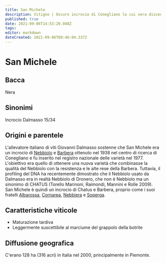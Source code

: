 ```yaml
---
title: San Michele
description: Vitigno | Oscuro incrocio di Conegliano la cui vera discendenza è stata rivelata solo recentemente.
published: true
date: 2021-09-06T14:53:20.048Z
tags: 
editor: markdown
dateCreated: 2021-09-06T09:46:04.337Z
---
```


# San Michele

## Bacca
Nera
## Sinonimi
Incrocio Dalmasso 15/34

## Origini e parentele
L'allevatore italiano di viti Giovanni Dalmasso sostenne che San Michele era un incrocio di [Nebbiolo](/vitigni/Italia/nebbiolo) e [Barbera](/vitigni/Italia/barbera) ottenuto nel 1938 nel centro di ricerca di Conegliano e fu inserito nel registro nazionale delle varietà nel 1977. L'obiettivo era quello di ottenere una nuova varietà che combinasse la qualità del Nebbiolo con la resistenza e le alte rese della Barbera. Tuttavia, il profiling del DNA ha recentemente dimostrato che il Nebbiolo usato da Dalmasso era in realtà Nebbiolo di Dronero, che non è Nebbiolo ma un sinonimo di CHATUS (Torello Marinoni, Raimondi, Mannini e Rolle 2009). San Michele è quindi un incrocio di Chatus e Barbera, proprio come i suoi fratelli [Albarossa](/vitigni/Italia/albarossa), [Cornarea](/vitigni/Italia/cornarea), [Nebbiera](/vitigni/Italia/nebbiera) e [Soperga](/vitigni/Italia/soperga).

## Caratteristiche viticole
- Maturazione tardiva
- Leggermente suscettibile al marciume del grappolo della botrite

## Diffusione geografica
C'erano 128 ha (316 acri) in Italia nel 2000, principalmente in Piemonte.